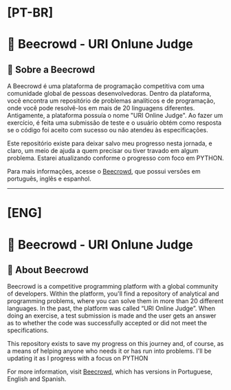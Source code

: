 # [PT-BR]
# 🐝 Beecrowd - URI Onlune Judge

## 📕 Sobre a Beecrowd

A Beecrowd é uma plataforma de programação competitiva com uma comunidade global de pessoas desenvolvedoras. Dentro da plataforma, você encontra um repositório de problemas analíticos e de programação, onde você pode resolvê-los em mais de 20 linguagens diferentes. Antigamente, a plataforma possuía o nome "URI Online Judge". Ao fazer um exercício, é feita uma submissão de teste e o usuário obtém como resposta se o código foi aceito com sucesso ou não atendeu às especificações.

Este repositório existe para deixar salvo meu progresso nesta jornada, e claro, um meio de ajuda a quem precisar ou tiver travado em algum problema. Estarei atualizando conforme o progresso com foco em PYTHON.

Para mais informações, acesse o [Beecrowd](https://judge.beecrowd.com/), que possui versões em português, inglês e espanhol.

---

# [ENG]
# 🐝 Beecrowd - URI Onlune Judge

## 📕 About Beecrowd

Beecrowd is a competitive programming platform with a global community of developers. Within the platform, you'll find a repository of analytical and programming problems, where you can solve them in more than 20 different languages. In the past, the platform was called “URI Online Judge”. When doing an exercise, a test submission is made and the user gets an answer as to whether the code was successfully accepted or did not meet the specifications.

This repository exists to save my progress on this journey and, of course, as a means of helping anyone who needs it or has run into problems. I'll be updating it as I progress with a focus on PYTHON

For more information, visit [Beecrowd](https://judge.beecrowd.com/), which has versions in Portuguese, English and Spanish.
